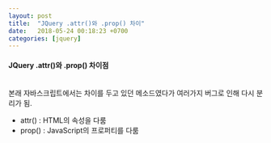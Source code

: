 ```yaml
---
layout: post
title:  "JQuery .attr()와 .prop() 차이"
date:   2018-05-24 00:18:23 +0700
categories: [jquery]
---
```


#### JQuery .attr()와 .prop() 차이점 <br><br>

본래 자바스크립트에서는 차이를 두고 있던 메소드였다가 여러가지 버그로 인해 다시 분리가 됨.
- attr() : HTML의 속성을 다룸
- prop() : JavaScript의 프로퍼티를 다룸

